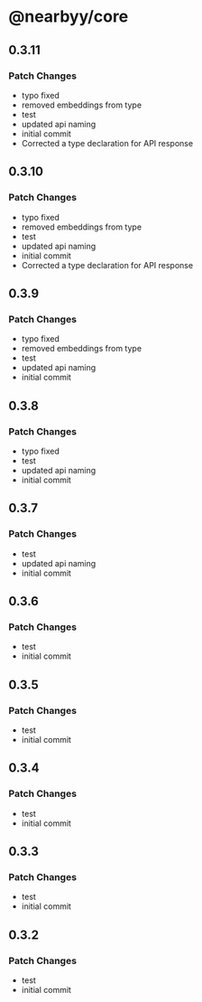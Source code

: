 # @nearbyy/core

## 0.3.11

### Patch Changes

- typo fixed
- removed embeddings from type
- test
- updated api naming
- initial commit
- Corrected a type declaration for API response

## 0.3.10

### Patch Changes

- typo fixed
- removed embeddings from type
- test
- updated api naming
- initial commit
- Corrected a type declaration for API response

## 0.3.9

### Patch Changes

- typo fixed
- removed embeddings from type
- test
- updated api naming
- initial commit

## 0.3.8

### Patch Changes

- typo fixed
- test
- updated api naming
- initial commit

## 0.3.7

### Patch Changes

- test
- updated api naming
- initial commit

## 0.3.6

### Patch Changes

- test
- initial commit

## 0.3.5

### Patch Changes

- test
- initial commit

## 0.3.4

### Patch Changes

- test
- initial commit

## 0.3.3

### Patch Changes

- test
- initial commit

## 0.3.2

### Patch Changes

- test
- initial commit
